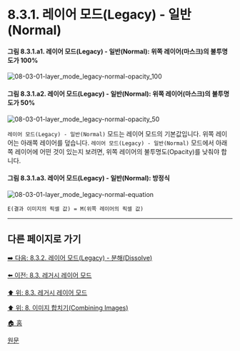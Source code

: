 # 8.3.1. 레이어 모드(Legacy) - 일반(Normal)
#### 그림 8.3.1.a1. 레이어 모드(Legacy) - 일반(Normal): 위쪽 레이어(마스크)의 불투명도가 100%
![08-03-01-layer_mode_legacy-normal-opacity_100](https://github.com/wonder13662/gimp/assets/15767104/f82df7fd-02e3-43ae-afa7-dce7b6b7459a)

#### 그림 8.3.1.a2. 레이어 모드(Legacy) - 일반(Normal): 위쪽 레이어(마스크)의 불투명도가 50%
![08-03-01-layer_mode_legacy-normal-opacity_50](https://github.com/wonder13662/gimp/assets/15767104/eb4d155d-1b3d-4d90-b23d-3e80dc3ddf91)

`레이어 모드(Legacy) - 일반(Normal)` 모드는 레이어 모드의 기본값입니다. 위쪽 레이어는 아래쪽 레이어를 덮습니다. `레이어 모드(Legacy) - 일반(Normal)` 모드에서 아래쪽 레이어에 어떤 것이 있는지 보려면, 위쪽 레이어의 불투명도(Opacity)를 낮춰야 합니다.

#### 그림 8.3.1.a3. 레이어 모드(Legacy) - 일반(Normal): 방정식
![08-03-01-layer_mode_legacy-normal-equation](https://github.com/wonder13662/gimp/assets/15767104/2dc2004b-d911-4cb2-bb1a-997bc8f4c55f)

```
E(결과 이미지의 픽셀 값) = M(위쪽 레이어의 픽셀 값)
```

***

## 다른 페이지로 가기
[➡️ 다음: 8.3.2. 레이어 모드(Legacy) - 분해(Dissolve)](./08-03-02-normal_layer_mode-dissolve.md)

[⬅️ 이전: 8.3. 레거시 레이어 모드](./08-03-00-legacy-layer-modes.md)

[⬆️ 위: 8.3. 레거시 레이어 모드](./08-03-00-legacy-layer-modes.md)

[⬆️ 위: 8. 이미지 합치기(Combining Images)](./08-00-combining-images.md)

[🏠 홈](./00-home.md)

[원문](https://docs.gimp.org/2.10/ko/gimp-concepts-layer-modes-legacy.html)